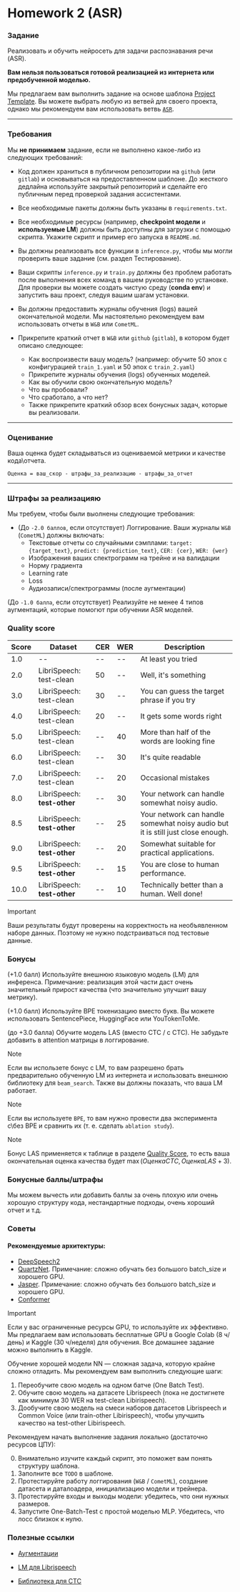 # Homework 2 (ASR)

### Задание

Реализовать и обучить нейросеть для задачи распознавания речи (ASR).

**Вам нельзя пользоваться готовой реализацией из интернета или предобученной моделью.**

Мы предлагаем вам выполнить задание на основе шаблона [Project Template](https://github.com/Blinorot/pytorch_project_template). Вы можете выбрать любую из ветвей для своего проекта, однако мы рекомендуем вам использовать ветвь [`ASR`](https://github.com/Blinorot/pytorch_project_template/tree/example/asr).

---

### Требования

Мы **не принимаем** задание, если не выполнено какое-либо из следующих требований:

- Код должен храниться в публичном репозитории на `github` (или `gitlab`) и основываться на предоставленном шаблоне. До жесткого дедлайна используйте закрытый репозиторий и сделайте его публичным перед проверкой задания ассистентами.
- Все необходимые пакеты должны быть указаны в `requirements.txt`.
- Все необходимые ресурсы (например, **checkpoint модели** и **используемые LM**) должны быть доступны для загрузки с помощью скрипта. Укажите скрипт и пример его запуска в `README.md`.
- Вы должны реализовать все функции в `inference.py`, чтобы мы могли проверить ваше задание (см. раздел Тестирование).
- Ваши скрипты `inference.py` и `train.py` должны без проблем работать после выполнения всех команд в вашем руководстве по установке. Для проверки вы можете создать чистую среду (**conda env**) и запустить ваш проект, следуя вашим шагам установки.
- Вы должны предоставить журналы обучения (logs) вашей окончательной модели. Мы настоятельно рекомендуем вам использовать отчеты в `W&B` или `CometML`.

- Прикрепите краткий отчет в `W&B` или `github` (`gitlab`), в котором будет описано следующее:
  - Как воспроизвести вашу модель? (например: обучите 50 эпох с конфигурацией `train_1.yaml` и 50 эпох с `train_2.yaml`)
  - Прикрепите журналы обучения (logs) обученных моделей.
  - Как вы обучили свою окончательную модель?
  - Что вы пробовали?
  - Что сработало, а что нет?
  - Также прикрепите краткий обзор всех бонусных задач, которые вы реализовали.

---
### Оценивание

Ваша оценка будет складываться из оцениваемой метрики и качестве кода\отчета.

```
Оценка = ваш_скор - штрафы_за_реализацию - штрафы_за_отчет
```
---

### Штрафы за реализацияю

Мы требуем, чтобы были выолнены следующие требования:

- (До `-2.0 баллов`, если отсутствует) Логгирование. Ваши журналы `W&B` (`CometML`) должны включать:
  - Текстовые отчеты со случайными сэмплами: `target: {target_text}`, `predict: {prediction_text}`, `CER: {cer}`, `WER: {wer}`
  - Изображения ваших спектрограмм на трейне и на валидации     
  - Норму градиента
  - Learning rate
  - Loss
  - Аудиозаписи/спектрограммы (после аугментации)
  
(До `-1.0 балла`, если отсутствует) Реализуйте не менее 4 типов аугментаций, которые помогют при обучении ASR моделей.

### Quality score

| Score | Dataset                     | CER | WER | Description                                                                     |
| ----- | --------------------------- | --- | --- | ------------------------------------------------------------------------------- |
| 1.0   | --                          | --  | --  | At least you tried                                                              |
| 2.0   | LibriSpeech: test-clean     | 50  | --  | Well, it's something                                                            |
| 3.0   | LibriSpeech: test-clean     | 30  | --  | You can guess the target phrase if you try                                      |
| 4.0   | LibriSpeech: test-clean     | 20  | --  | It gets some words right                                                        |
| 5.0   | LibriSpeech: test-clean     | --  | 40  | More than half of the words are looking fine                                    |
| 6.0   | LibriSpeech: test-clean     | --  | 30  | It's quite readable                                                             |
| 7.0   | LibriSpeech: test-clean     | --  | 20  | Occasional mistakes                                                             |
| 8.0   | LibriSpeech: **test-other** | --  | 30  | Your network can handle somewhat noisy audio.                                   |
| 8.5   | LibriSpeech: **test-other** | --  | 25  | Your network can handle somewhat noisy audio but it is still just close enough. |
| 9.0   | LibriSpeech: **test-other** | --  | 20  | Somewhat suitable for practical applications.                                   |
| 9.5   | LibriSpeech: **test-other** | --  | 15  | You are close to human performance.                                             |
| 10.0  | LibriSpeech: **test-other** | --  | 10  | Technically better than a human. Well done!                                     |

> [!IMPORTANT]
> Ваши результаты будут проверены на корректность на необъявленном наборе данных. Поэтому не нужно подстраиваться под тестовые данные. 

### Бонусы
(+1.0 балл) Используйте внешнюю языковую модель (LM) для инференса. Примечание: реализация этой части даст очень значительный прирост качества (что значительно улучшит вашу метрику). 

(+1.0 балл) Используйте BPE токенизацию вместо букв. Вы можете использовать SentencePiece, HuggingFace или YouTokenToMe.

(до +3.0 балла) Обучите модель LAS (вместо CTC / с CTC). Не забудьте добавить в attention матрицы в логгирование.

> [!NOTE]
> Если вы использете бонус с LM, то вам разрешено брать предварительно обученную LM из интернета и использовать внешнюю библиотеку для `beam_search`. Также вы должны показать, что ваша LM работает.

> [!NOTE]
> Если вы используете `BPE`, то вам нужно провести два эксперимента с\без BPE и сравнить их (т. е. сделать `ablation study`).

> [!NOTE]
> Бонус LAS применяется к таблице в разделе [Quality Score](#quality-score), то есть ваша окончательная оценка качества будет $\max(Оценка CTC, Оценка LAS + 3)$.

### Бонусные баллы/штрафы
Мы можем вычесть или добавить баллы за очень плохую или очень хорошую структуру кода, нестандартные подходы, очень хороший отчет и т.д.

### Советы

#### Рекомендуемые архитектуры:

- [DeepSpeech2](http://proceedings.mlr.press/v48/amodei16.pdf)
- [QuartzNet](https://arxiv.org/abs/1910.10261). Примечание: сложно обучать без большого batch_size и хорошего GPU.
- [Jasper](https://arxiv.org/pdf/1904.03288.pdf). Примечание: сложно обучать без большого batch_size и хорошего GPU.
- [Conformer](https://arxiv.org/abs/2005.08100)

> [!IMPORTANT]
> Если у вас ограниченные ресурсы GPU, то используйте их эффективно. Мы предлагаем вам использовать бесплатные GPU в Google Colab (8 ч/день) и Kaggle (30 ч/неделя) для обучения. Все домашнее задание можно выполнить в Kaggle.

Обучение хорошей модели NN — сложная задача, которую крайне сложно отладить. Мы рекомендуем вам выполнить следующие шаги:

1. Переобучите свою модель на одном батче (One Batch Test).
2. Обучите свою модель на датасете  Librispeech (пока не достигнете как минимум 30 WER на test-clean Libirispeech).
3. Дообучите свою модель на смеси наборов датасетов Librispeech и Common Voice (или train-other Libirispeech), чтобы улучшить качество на test-other Libirispeech.

Рекомендуем начать выполнение задания локально (достаточно ресурсов ЦПУ):

0. Внимательно изучите каждый скрипт, это поможет вам понять структуру шаблона.
1. Заполните все `TODO` в шаблоне.
2. Протестируйте работу логгирования (`W&B` / `CometML`), создание датасета и даталоадера, инициализацию модели и трейнера.
3. Протестируйте входы и выходы модели: убедитесь, что они нужных размеров.
4. Запустите One-Batch-Test с простой моделью MLP. Убедитесь, что лосс близкок к нулю.

### Полезные ссылки

- [Аугментации](https://pytorch.org/audio/stable/transforms.html)

- [LM для Librispeech](https://www.openslr.org/11/)

- [Библиотека для CTC](https://github.com/kensho-technologies/pyctcdecode)